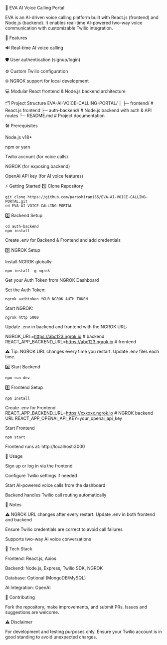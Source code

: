 🚀 EVA AI Voice Calling Portal

EVA is an AI-driven voice calling platform built with React.js (frontend) and Node.js (backend).
It enables real-time AI-powered two-way voice communication with customizable Twilio integration.

🌟 Features

🔊 Real-time AI voice calling

🛡️ User authentication (signup/login)

⚙️ Custom Twilio configuration

🌐 NGROK support for local development

💻 Modular React frontend & Node.js backend architecture

🗂️ Project Structure
EVA-AI-VOICE-CALLING-PORTAL/
│
├─ frontend/        # React.js frontend
├─ auth-backend/    # Node.js backend with auth & API routes
└─ README.md        # Project documentation

🛠 Prerequisites

Node.js v18+

npm or yarn

Twilio account (for voice calls)

NGROK (for exposing backend)

OpenAI API key (for AI voice features)

⚡ Getting Started
1️⃣ Clone Repository
```
git clone https://github.com/parashirani55/EVA-AI-VOICE-CALLING-PORTAL.git
cd EVA-AI-VOICE-CALLING-PORTAL
```
2️⃣ Backend Setup
```
cd auth-backend
npm install
```
Create .env for Backend & Frontend and add credentials

3️⃣ NGROK Setup

Install NGROK globally:
```
npm install -g ngrok
```

Get your Auth Token from NGROK Dashboard

Set the Auth Token:
```
ngrok authtoken YOUR_NGROK_AUTH_TOKEN
```

Start NGROK:
```
ngrok http 5000
```

Update .env in backend and frontend with the NGROK URL:

NGROK_URL=https://abc123.ngrok.io       # backend
REACT_APP_BACKEND_URL=https://abc123.ngrok.io  # frontend


⚠️ Tip: NGROK URL changes every time you restart. Update .env files each time.

4️⃣ Start Backend
```
npm run dev
```
5️⃣ Frontend Setup
```
npm install
```
Create .env for Frontend
REACT_APP_BACKEND_URL=https://xxxxxx.ngrok.io   # NGROK backend URL
REACT_APP_OPENAI_API_KEY=your_openai_api_key

Start Frontend
```
npm start
```

Frontend runs at: http://localhost:3000

🚀 Usage

Sign up or log in via the frontend

Configure Twilio settings if needed

Start AI-powered voice calls from the dashboard

Backend handles Twilio call routing automatically

📝 Notes

⚠️ NGROK URL changes after every restart. Update .env in both frontend and backend

Ensure Twilio credentials are correct to avoid call failures

Supports two-way AI voice conversations

🧰 Tech Stack

Frontend: React.js, Axios

Backend: Node.js, Express, Twilio SDK, NGROK

Database: Optional (MongoDB/MySQL)

AI Integration: OpenAI

🤝 Contributing

Fork the repository, make improvements, and submit PRs. Issues and suggestions are welcome.

⚠️ Disclaimer

For development and testing purposes only. Ensure your Twilio account is in good standing to avoid unexpected charges.
